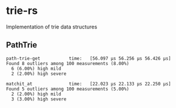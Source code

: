 # trie-rs

Implementation of trie data structures

## PathTrie
```
path-trie-get           time:   [56.097 µs 56.256 µs 56.426 µs]                          
Found 8 outliers among 100 measurements (8.00%)
  6 (6.00%) high mild
  2 (2.00%) high severe

matchit_at              time:   [22.023 µs 22.133 µs 22.250 µs]
Found 5 outliers among 100 measurements (5.00%)
  2 (2.00%) high mild
  3 (3.00%) high severe
```

